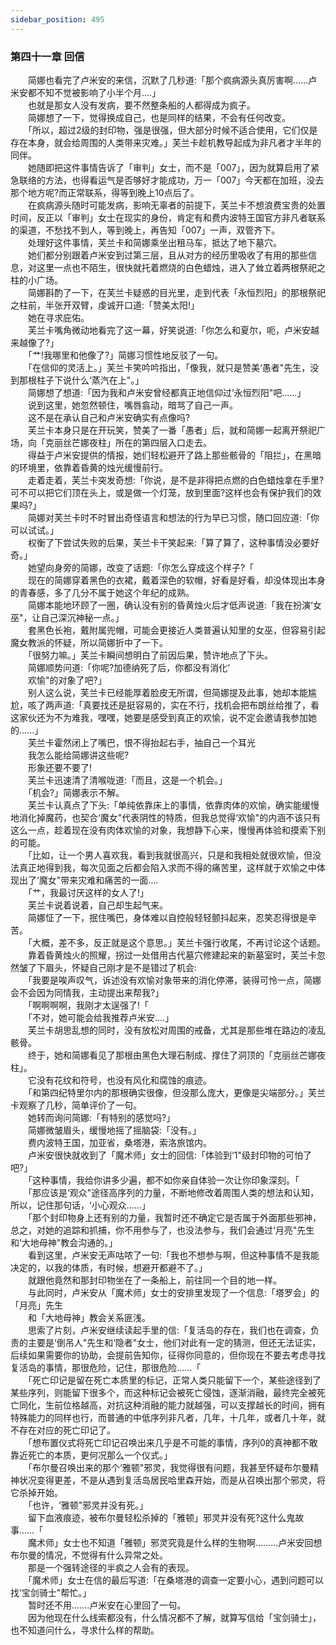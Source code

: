 ```yaml
---
sidebar_position: 495
---
```

### 第四十一章 回信  


　　简娜也看完了卢米安的来信，沉默了几秒道:「那个疯病源头真厉害啊……卢米安都不知不觉被影响了小半个月.…」  
　　也就是那女人没有发病，要不然整条船的人都得成为疯子。  
　　简娜想了一下，觉得换成自己，也是同样的结果，不会有任何改变。  
　　「所以，超过2级的封印物，强是很强，但大部分时候不适合使用，它们仅是存在本身，就会给周围的人类带来灾难。」芙兰卡趁机教导起成为非凡者才半年的同伴。  
　　她随即把这件事情告诉了「审判」女士，而不是「007」，因为就算启用了紧急联络的方法，也得看运气是否够好才能成功，万一「007」今天都在加班，没去那个地方呢?而正常联系，得等到晚上10点后了。  
　　在疯病源头随时可能发病，影响无辜者的前提下，芙兰卡不想浪费宝贵的处置时间，反正以「审判」女士在现实的身份，肯定有和费内波特王国官方非凡者联系的渠道，不愁找不到人，等到晚上，再告知「007」一声，双管齐下。  
　　处理好这件事情，芙兰卡和简娜乘坐出租马车，抵达了地下墓穴。  
　　她们都分别跟着卢米安到过第三层，且从对方的经历里吸收了有用的那些信息，对这里一点也不陌生，很快就托着燃烧的白色蜡烛，进入了耸立着两根祭祀之柱的小广场。  
　　简娜斟酌了一下，在芙兰卡疑惑的目光里，走到代表「永恒烈阳」的那根祭祀之柱前，半张开双臂，虔诚开口道:「赞美太阳!」  
　　她在寻求庇佑。  
　　芙兰卡嘴角微动地看完了这一幕，好笑说道:「你怎么和夏尔，呃，卢米安越来越像了?」  
　　「艹!我哪里和他像了?」简娜习惯性地反驳了一句。  
　　「在信仰的灵活上。」芙兰卡笑吟吟指出，「像我，就只是赞美‘愚者"先生，没到那根柱子下说什么‘蒸汽在上"。」  
　　简娜想了想道:「因为我和卢米安曾经都真正地信仰过‘永恒烈阳"吧......」  
　　说到这里，她忽然顿住，嘴唇翕动，暗骂了自己一声。  
　　这不是在承认自己和卢米安确实有点像吗?  
　　芙兰卡本身只是在开玩笑，赞美了一番「愚者」后，就和简娜一起离开祭祀广场，向「克丽丝芒娜夜柱」所在的第四层入口走去。  
　　得益于卢米安提供的情报，她们轻松避开了路上那些骸骨的「阻拦」，在黑暗的环境里，依靠着昏黄的烛光缓慢前行。  
　　走着走着，芙兰卡突发奇想:「你说，是不是非得把点燃的白色蜡烛拿在手里?可不可以把它们顶在头上，或是做一个灯笼，放到里面?这样也会有保护我们的效果吗?」  
　　简娜对芙兰卡时不时冒出奇怪语言和想法的行为早已习惯，随口回应道:「你可以试试。」  
　　权衡了下尝试失败的后果，芙兰卡干笑起来:「算了算了，这种事情没必要好奇。」  
　　她望向身旁的简娜，改变了话题:「你怎么穿成这个样子?「  
　　现在的简娜穿着黑色的衣裙，戴着深色的软帽，好看是好看，却没体现出本身的青春感，多了几分不属于她这个年纪的成熟。  
　　简娜本能地环顾了一圈，确认没有别的昏黄烛火后才低声说道:「我在扮演‘女巫"，让自己深沉神秘一点。」  
　　套黑色长袍，戴附属兜帽，可能会更接近人类普遍认知里的女巫，但容易引起魔女教派的怀疑，所以简娜折中了一下。  
　　「很努力嘛。」芙兰卡瞬间想明白了前因后果，赞许地点了下头。  
　　简娜顺势问道:「你呢?加德纳死了后，你都没有消化‘  
　　欢愉"的对象了吧?」  
　　别人这么说，芙兰卡已经能厚着脸皮无所谓，但简娜提及此事，她却本能尴尬，咳了两声道:「真要找还是挺容易的，实在不行，找机会把布朗丝给推了，看这家伙还为不为难我，嘿嘿，她要是感受到真正的欢愉，说不定会邀请我参加她的......」  
　　芙兰卡霍然闭上了嘴巴，恨不得抬起右手，抽自己一个耳光  
　　我怎么能给简娜讲这些呢?  
　　形象还要不要了!  
　　芙兰卡迅速清了清喉咙道:「而且，这是一个机会。」  
　　「机会?」简娜表示不解。  
　　芙兰卡认真点了下头:「单纯依靠床上的事情，依靠肉体的欢愉，确实能缓慢地消化掉魔药，也契合‘魔女"代表阴性的特质，但我总觉得‘欢愉"的内涵不该只有这么一点，趁着现在没有肉体欢愉的对象，我想静下心来，慢慢再体验和摸索下别的可能。  
　　「比如，让一个男人喜欢我，看到我就很高兴，只是和我相处就很欢愉，但没法真正地得到我，每次见面之后都会陷入求而不得的痛苦里，这样就于欢愉之中体现出了‘魔女"带来灾难和痛苦的一面....  
　　「艹，我最讨厌这样的女人了!」  
　　芙兰卡说着说着，自己却生起气来。  
　　简娜怔了一下，抿住嘴巴，身体难以自控般轻轻颤抖起来，忍笑忍得很是辛苦。  
　　「大概，差不多，反正就是这个意思。」芙兰卡强行收尾，不再讨论这个话题。  
　　靠着昏黄烛火的照耀，拐过一处借用古代墓穴修建起来的新墓室时，芙兰卡忽然皱了下眉头，怀疑自己刚才是不是错过了机会:  
　　「我要是唉声叹气，诉述没有欢愉对象带来的消化停滞，装得可怜一点，简娜会不会因为同情我，主动提出来帮我?」  
　　「啊啊啊啊，我刚才太逞强了!「  
　　「不对，她可能会给我推荐卢米安.…」  
　　芙兰卡胡思乱想的同时，没有放松对周围的戒备，尤其是那些堆在路边的凌乱骸骨。  
　　终于，她和简娜看见了那根由黑色大理石制成、撑住了洞顶的「克丽丝芒娜夜柱」。  
　　它没有花纹和符号，也没有风化和腐蚀的痕迹。  
　　「和第四纪特里尔内的那根确实很像，但没那么庞大，更像是尖端部分。」芙兰卡观察了几秒，简单评价了一句。  
　　她转而询问简娜:「有特别的感觉吗?」  
　　简娜微皱眉头，缓慢地摇了摇脑袋:「没有。」  
　　费内波特王国，加亚省，桑塔港，索洛旅馆内。  
　　卢米安很快就收到了「魔术师」女士的回信:「体验到‘1"级封印物的可怕了吧?」  
　　「这种事情，我给你讲多少遍，都不如你亲自体验一次让你印象深刻。「  
　　「那应该是‘观众"途径高序列的力量，不断地修改着周围人类的想法和认知，所以，记住那句话，‘小心观众......」  
　　「那个封印物身上还有别的力量，我暂时还不确定它是否属于外面那些邪神，总之，对她的追踪和抓捕，你不用参与了，也没法参与，我们会通过‘月亮"先生和‘大地母神"教会沟通的。」  
　　看到这里，卢米安无声咕哝了一句:「我也不想参与啊，但这种事情不是我能决定的，以我的体质，有时候，想避开都避不了。」  
　　就跟他竟然和那封印物坐在了一条船上，前往同一个目的地一样。  
　　与此同时，卢米安从「魔术师」女士的安排里发现了一个信息:「塔罗会」的「月亮」先生  
　　和「大地母神」教会关系匪浅。  
　　思索了片刻，卢米安继续读起手里的信:「复活岛的存在，我们也在调查，负责的主要是‘倒吊人"先生和‘隐者"女士，他们对此有一定的猜测，但还无法证实，后续如果需要你的协助，会提前告知你，征得你同意的，但你现在不要去考虑寻找复活岛的事情，那很危险，记住，那很危险......「  
　　「死亡印记是留在死亡本质里的标记，正常人类只能留下一个，某些途径到了某些序列，则能留下很多个，而这种标记会被死亡侵蚀，逐渐消融，最终完全被死亡同化，生前位格越高，对抗这种消融的能力就越强，可以支撑越长的时间，拥有特殊能力的同样也行，而普通的中低序列非凡者，几年，十几年，或者几十年，就不存在对应的死亡印记了。  
　　「想布置仪式将死亡印记召唤出来几乎是不可能的事情，序列0的真神都不敢靠近死亡的本质，更何况那么一个仪式。」  
　　「布尔曼召唤出来的那个‘雅顿"邪灵，我觉得很有问题，我甚至怀疑布尔曼精神状况变得更差，不是从遇到复活岛居民哈里森开始，而是从召唤出那个邪灵，将它杀掉开始。  
　　「也许，‘雅顿"邪灵并没有死。」  
　　留下血液痕迹，被布尔曼轻松杀掉的「雅顿」邪灵并没有死?这什么鬼故事……「  
　　魔术师」女士也不知道「雅顿」邪灵究竟是什么样的生物啊.….….卢米安回想布尔曼的情况，不觉得有什么异常之处。  
　　那是一个强转途径的半疯之人会有的表现。  
　　「魔术师」女士在信的最后写道:「在桑塔港的调查一定要小心，遇到问题可以找‘宝剑骑士"帮忙。」  
　　暂时还不用...….卢米安在心里回了一句。  
　　因为他现在什么线索都没有，什么情况都不了解，就算写信给「宝剑骑士」，也不知道问什么，寻求什么样的帮助。  
